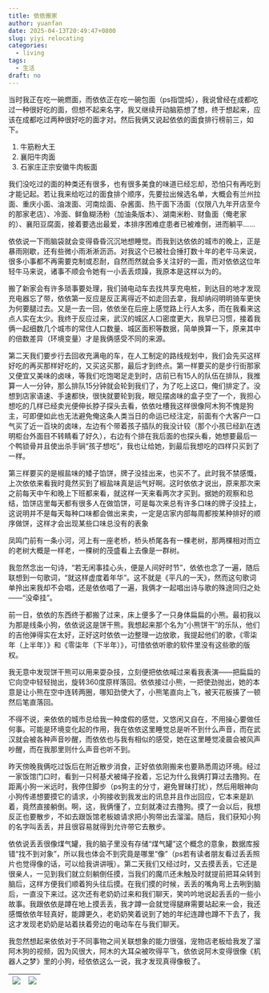 ```yaml
---
title: 依依搬家
author: yuanfan
date: 2025-04-13T20:49:47+0800
slug: yiyi relocating
categories:
  - living
tags:
  - 生活
draft: no
---
```


<!--more-->

当时我正在吃一碗燃面，而依依正在吃一碗包面（ps指馄炖），我说曾经在成都吃过一种很好吃的面，但想不起来名字，我又继续开动脑筋想了想，终于想起来，应该在成都吃过两种很好吃的面才对。然后我俩又说起依依的面食排行榜前三，如下。

1. 牛筋粉大王
2. 襄阳牛肉面
3. 石家庄正宗安徽牛肉板面

我们没吃过的面的种类还有很多，也有很多美食的味道已经忘却，恐怕只有再吃到才能记起。若让我来给吃过的面食排个顺序，先要拉出候选名单，大概会有兰州拉面、重庆小面、油泼面、河南烩面、杂酱面、热干面下汤面（仅限八九年开店至今的那家老店）、冷面、鲜鱼糊汤粉（加油条版本）、湖南米粉、财鱼面（俺老家的）、襄阳豆腐面，接着要选出最爱，本排序困难症患者已被难倒，进而躺平……

依依说一下雨脑袋就会变得昏昏沉沉地想睡觉。而我到达依依的城市的晚上，正是暴雨刚歇，还有些微小雨淅淅沥沥。对我这个已被社会捶打数十年的老牛马来说，很多小事都不再需要克制或忍耐，自然而然就会多关注好的一面，而对依依这位年轻牛马来说，诸事不顺会令她有一小丢丢烦躁，我原本是这样以为的。

搬了新家会有许多琐事要处理，我们骑电动车去找共享充电桩，到达目的地才发现充电器忘了带，依依第一反应是反正离得近不如走回去拿，我却纳闷明明骑车更快为何要腿过去。又是一去一回，依依坐在后座上感觉路上行人太多，而在我看来这点人实在太少。我终于反应过来，武汉的城区人口密度更大，我早已习惯，接着我俩一起细数几个城市的常住人口数量、城区面积等数据，简单换算一下，原来其中的倍数差异（环境变量）才是我俩感受不同的来源。

第二天我们要步行去回收充满电的车，在人工制定的路线规划中，我们会先买这样好吃的再买那样好吃的，又买这买那，最后才到终点。第一样要买的是步行街那家又便宜又美味的卤味，等我们吃饱喝足走到时，店前已有15人的队伍在排队，我推算一人一分钟，那么排队15分钟就会轮到我们了，为了吃上这口，俺们排定了。没想到店家语速、手速都快，很快就要轮到我，眼见摆卤味的盒子空了一个，我担心想吃的几样已经卖光便伸长脖子探头去看，依依吐槽我这样很像阿木狗不愧是狗主，可即便如此也无法避免俺这条人类当日的命运已经注定，前面有个大客户一口气买了近一百块的卤味，左边有个带着孩子插队的我没计较（那个小孩已经趴在透明柜台外面目不转睛看了好久），右边有个排在我后面的也探头看，她想要最后一个鸭锁骨并且使出杀手锏“孩子想吃”，我也让给她，到最后我想吃的四样只买到了一样。

第三样要买的是椒盐味的矮子馅饼，牌子没挂出来，也买不了。此时我不禁感慨，上次依依来看我时竟然买到了椒盐味真是运气好啊。这时依依才说出，原来那次来之前每天中午和晚上下班都来看，就这样一天来看两次才买到。据她的观察和总结，馅饼店里每天都有很多人在做馅饼，可是每次来总有许多口味的牌子没挂上，这说明并不是每天每种口味都会做出来卖，一定是店家内部每周都按某种排好的顺序做饼，这样才会出现某些口味总没有的表象

凤鸣门前有一条小河，河上有一座老桥，桥头桥尾各有一棵老树，那两棵相对而立的老树大概是一样老，一棵树的茂盛看上去像是一群树。

我忽然念出一句诗，“若无闲事挂心头，便是人间好时节”，依依也念了一遍，随后联想到一句歌词，“就这样虚度着年华”。这不就是《平凡的一天》，然而这句歌词单拎出来我却不会唱，还是依依唱了一遍，我俩才一起唱出诗与歌的殊途同归之处——“没牵挂”。

前一日，依依的东西终于都搬了过来，床上便多了一只身体扁扁的小熊。最初我以为那是线条小狗，依依说这是饼干熊。我想起来那个名为“小熊饼干”的乐队，他们的吉他弹得实在太好，正好这时依依一边整理一边放歌，我提起他们的歌，《零柒年（上半年）》和《零柒年（下半年）》，可惜依依听歌的软件里没有这些歌的版权。

我无意中发现饼干熊可以用来耍杂技，立刻便把依依喊过来看我表演——把扁扁的它向空中轻轻抛出，旋转360度原样落回。依依接过小熊，一把使劲抛出，她的本意是让小熊在空中连转两圈，哪知劲使大了，小熊笔直向上飞，被天花板揍了一顿然后笔直落回。

不得不说，来依依的城市总给我一种度假的感觉，又悠闲又自在，不用操心要做任何事。可能是环境变化起的作用，我在依依这里睡觉总是听不到什么声音，而在武汉就会被各种声音吵醒，而依依也与我有相似的感受，她在这里睡觉凌晨会被风声吵醒，而在我那里则什么声音也听不到。

昨天傍晚我俩吃过饭后在附近散步消食，正好依依刚搬来也要熟悉周边环境。经过一家饭馆门口时，看到一只柯基犬被绳子拴着，忘记为什么我俩打算过去撸狗。在距离小狗一米远时，我停住脚步（ps狗主的分寸，避免冒昧打扰），然后用眼神向小狗传递想要摸它的请求，小狗接收到我发出的讯息并且作出回应，它本来是趴着，竟然直接躺倒。啊，这，我俩懂了，立刻就凑过去撸狗。摸了一会以后，我想反正也要散步，不如去跟饭馆老板娘请求把小狗带出去溜溜。随后，我们获知小狗的名字叫丢丢，并且很容易就得到允许带它去散步。

依依说丢丢很像煤气罐，我的脑子里没有存储“煤气罐”这个概念的意象，数据库报错“找不到对象”，所以我也体会不到究竟是哪里“像”（ps若有读者朋友看过丢丢照片也觉得像的话，可以给我讲讲哦）。第二天我们又经过时，又去摸丢丢，它还是很亲人，一见到我们就立刻躺倒任摸，当我们的魔爪还未触及时就提前把耳朵转到脑后，这样方便我们顺着狗头往后摸。在我们摸的时候，丢丢的嘴角弯上去咧到脑后，一直没下来过。这次还有老奶奶过来和我们聊天，笑吟吟地说起丢丢的一些小故事。我跟依依是蹲在地上摸丢丢，我才蹲一会就觉得腿麻需要站起来一会，我还感慨依依年轻真好，能蹲更久，老奶奶笑着说到了她的年纪连蹲也蹲不下去了，我这才发现老奶奶是站着扶着旁边的电动车在与我们聊天。

我忽然想起来依依对于不同事物之间关联想象的能力很强，宠物店老板给我发了溜阿木狗的视频，因为风很大，阿木的大耳朵被吹得平飞，依依说阿木变得很像《机器人之梦》里的小狗，经依依这么一说，我才发现真得像极了。

|![](https://yuanfan.rbind.io/images/2025/2025-04-13-01.jpg)|![](https://yuanfan.rbind.io/images/2025/2025-04-13-02.jpg)|
|:-:|:-:|
